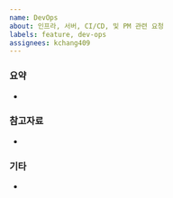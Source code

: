 ```yaml
---
name: DevOps
about: 인프라, 서버, CI/CD, 및 PM 관련 요청
labels: feature, dev-ops
assignees: kchang409
---
```


### 요약

-

### 참고자료

-

### 기타

-
